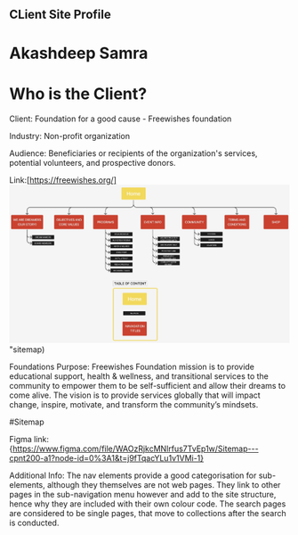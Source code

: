 ## CLient Site Profile

# Akashdeep Samra

# Who is the Client?

Client: Foundation for a good cause - Freewishes foundation

Industry: Non-profit organization

Audience: Beneficiaries or recipients of the organization's services, potential volunteers, and prospective donors.

Link:[https://freewishes.org/]
![sitemap](sitemap.jpeg) "sitemap)

Foundations Purpose:
Freewishes Foundation mission is to provide educational support, health & wellness, and transitional services to the community to empower them to be self-sufficient and allow their dreams to come alive. The vision is to provide services globally that will impact change, inspire, motivate, and transform the community’s mindsets.

#Sitemap

Figma link: {https://www.figma.com/file/WAOzRjkcMNlrfus7TvEp1w/Sitemap---cpnt200-a1?node-id=0%3A1&t=j9fTqacYLu1v1VMi-1}

Additional Info: 
The nav elements provide a good categorisation for sub-elements, although they themselves are not web pages. They link to other pages in the sub-navigation menu however and add to the site structure, hence why they are included with their own colour code.
The search pages are considered to be single pages, that move to collections after the search is conducted.

